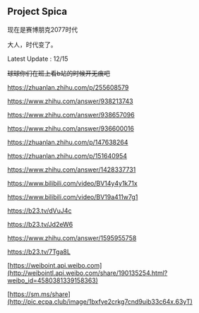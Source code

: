 ## Project Spica

现在是赛博朋克2077时代

大人，时代变了。

Latest Update : 12/15

~~球球你们在班上看b站的时候开无痕吧~~

<https://zhuanlan.zhihu.com/p/255608579>

<https://www.zhihu.com/answer/938213743>

<https://www.zhihu.com/answer/938657096>

<https://www.zhihu.com/answer/936600016>

<https://zhuanlan.zhihu.com/p/147638264>

<https://zhuanlan.zhihu.com/p/151640954>

<https://www.zhihu.com/answer/1428337731>

<https://www.bilibili.com/video/BV14y4y1k71x>

<https://www.bilibili.com/video/BV19a411w7g1>

<https://b23.tv/dVuJ4c>

<https://b23.tv/Jd2eW6>

<https://www.zhihu.com/answer/1595955758>

<https://b23.tv/7Tga8L>

[https://weiboint.api.weibo.com](http://weibointl.api.weibo.com/share/190135254.html?weibo_id=4580381339158363)

[https://sm.ms/share](http://pic.ecpa.club/image/1bxfye2crkg7cnd9uib33c64x.63yT)
